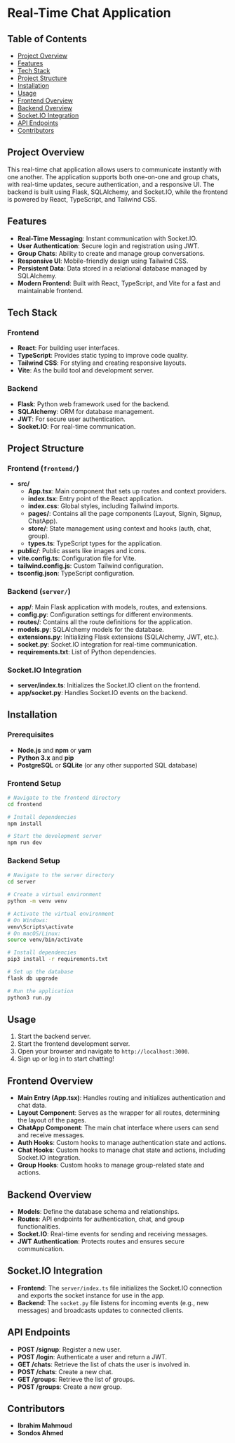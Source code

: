 
# Real-Time Chat Application

## Table of Contents

- [Project Overview](#project-overview)
- [Features](#features)
- [Tech Stack](#tech-stack)
- [Project Structure](#project-structure)
- [Installation](#installation)
- [Usage](#usage)
- [Frontend Overview](#frontend-overview)
- [Backend Overview](#backend-overview)
- [Socket.IO Integration](#socketio-integration)
- [API Endpoints](#api-endpoints)
- [Contributors](#contributors)

## Project Overview

This real-time chat application allows users to communicate instantly with one another. The application supports both one-on-one and group chats, with real-time updates, secure authentication, and a responsive UI. The backend is built using Flask, SQLAlchemy, and Socket.IO, while the frontend is powered by React, TypeScript, and Tailwind CSS.

## Features

- **Real-Time Messaging**: Instant communication with Socket.IO.
- **User Authentication**: Secure login and registration using JWT.
- **Group Chats**: Ability to create and manage group conversations.
- **Responsive UI**: Mobile-friendly design using Tailwind CSS.
- **Persistent Data**: Data stored in a relational database managed by SQLAlchemy.
- **Modern Frontend**: Built with React, TypeScript, and Vite for a fast and maintainable frontend.

## Tech Stack

### Frontend

- **React**: For building user interfaces.
- **TypeScript**: Provides static typing to improve code quality.
- **Tailwind CSS**: For styling and creating responsive layouts.
- **Vite**: As the build tool and development server.

### Backend

- **Flask**: Python web framework used for the backend.
- **SQLAlchemy**: ORM for database management.
- **JWT**: For secure user authentication.
- **Socket.IO**: For real-time communication.

## Project Structure

### Frontend (`frontend/`)

- **src/**
  - **App.tsx**: Main component that sets up routes and context providers.
  - **index.tsx**: Entry point of the React application.
  - **index.css**: Global styles, including Tailwind imports.
  - **pages/**: Contains all the page components (Layout, Signin, Signup, ChatApp).
  - **store/**: State management using context and hooks (auth, chat, group).
  - **types.ts**: TypeScript types for the application.
- **public/**: Public assets like images and icons.
- **vite.config.ts**: Configuration file for Vite.
- **tailwind.config.js**: Custom Tailwind configuration.
- **tsconfig.json**: TypeScript configuration.

### Backend (`server/`)

- **app/**: Main Flask application with models, routes, and extensions.
- **config.py**: Configuration settings for different environments.
- **routes/**: Contains all the route definitions for the application.
- **models.py**: SQLAlchemy models for the database.
- **extensions.py**: Initializing Flask extensions (SQLAlchemy, JWT, etc.).
- **socket.py**: Socket.IO integration for real-time communication.
- **requirements.txt**: List of Python dependencies.

### Socket.IO Integration

- **server/index.ts**: Initializes the Socket.IO client on the frontend.
- **app/socket.py**: Handles Socket.IO events on the backend.

## Installation

### Prerequisites

- **Node.js** and **npm** or **yarn**
- **Python 3.x** and **pip**
- **PostgreSQL** or **SQLite** (or any other supported SQL database)

### Frontend Setup

```bash
# Navigate to the frontend directory
cd frontend

# Install dependencies
npm install

# Start the development server
npm run dev
```

### Backend Setup

```bash
# Navigate to the server directory
cd server

# Create a virtual environment
python -m venv venv

# Activate the virtual environment
# On Windows:
venv\Scripts\activate
# On macOS/Linux:
source venv/bin/activate

# Install dependencies
pip3 install -r requirements.txt

# Set up the database
flask db upgrade

# Run the application
python3 run.py
```

## Usage

1. Start the backend server.
2. Start the frontend development server.
3. Open your browser and navigate to `http://localhost:3000`.
4. Sign up or log in to start chatting!

## Frontend Overview

- **Main Entry (App.tsx)**: Handles routing and initializes authentication and chat data.
- **Layout Component**: Serves as the wrapper for all routes, determining the layout of the pages.
- **ChatApp Component**: The main chat interface where users can send and receive messages.
- **Auth Hooks**: Custom hooks to manage authentication state and actions.
- **Chat Hooks**: Custom hooks to manage chat state and actions, including Socket.IO integration.
- **Group Hooks**: Custom hooks to manage group-related state and actions.

## Backend Overview

- **Models**: Define the database schema and relationships.
- **Routes**: API endpoints for authentication, chat, and group functionalities.
- **Socket.IO**: Real-time events for sending and receiving messages.
- **JWT Authentication**: Protects routes and ensures secure communication.

## Socket.IO Integration

- **Frontend**: The `server/index.ts` file initializes the Socket.IO connection and exports the socket instance for use in the app.
- **Backend**: The `socket.py` file listens for incoming events (e.g., new messages) and broadcasts updates to connected clients.

## API Endpoints

- **POST /signup**: Register a new user.
- **POST /login**: Authenticate a user and return a JWT.
- **GET /chats**: Retrieve the list of chats the user is involved in.
- **POST /chats**: Create a new chat.
- **GET /groups**: Retrieve the list of groups.
- **POST /groups**: Create a new group.

## Contributors

- **Ibrahim Mahmoud**
- **Sondos Ahmed**



